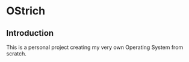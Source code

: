 # OStrich

## Introduction
This is a personal project creating my very own Operating System from scratch.
